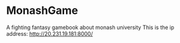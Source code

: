 # MonashGame
A fighting fantasy gamebook about monash university
This is the ip address: http://20.231.19.181:8000/
